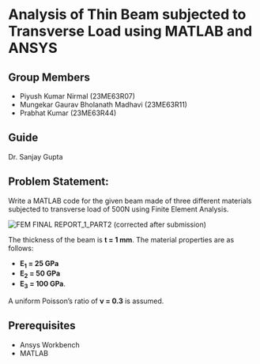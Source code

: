 # Analysis of Thin Beam subjected to Transverse Load using MATLAB and ANSYS

## Group Members
- Piyush Kumar Nirmal (23ME63R07)
- Mungekar Gaurav Bholanath Madhavi (23ME63R11)
- Prabhat Kumar (23ME63R44)

## Guide
Dr. Sanjay Gupta

## __Problem Statement:__

Write a MATLAB code for the given beam made of three different materials subjected to transverse load of 500N using Finite Element Analysis.

![FEM FINAL REPORT_1_PART2 (corrected after submission)](https://github.com/user-attachments/assets/1e9f18d2-0b06-44cc-b0e6-dbda92b0995b)

The thickness of the beam is **t = 1 mm**. The material properties are as follows: 
- **E<sub>1</sub> = 25 GPa**
- **E<sub>2</sub> = 50 GPa**
- **E<sub>3</sub> = 100 GPa**. 

A uniform Poisson’s ratio of **ν = 0.3** is assumed.


## Prerequisites
- Ansys Workbench
- MATLAB
